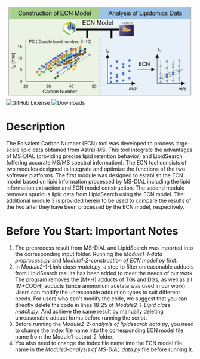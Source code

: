 ![image](https://github.com/YaoChen-2021/ECN-Tool/blob/master/graphic%20abstrac-2.jpg)
![GitHub License](https://img.shields.io/github/license/YaoChen-2021/ECN-Tool)
![Downloads](https://img.shields.io/github/downloads/YaoChen-2021/ECN-Tool/total?label=Downloads)
# Description
The Eqivalent Carbon Number (ECN) tool was developed to process large-scale lipid data obtained from Astral-MS. This tool integrate the advantages of MS-DIAL (providing precise lipid retention behavior) and LipidSearch (offering accurate MS/MS spectral information). The ECN tool consists of two modules designed to integrate and optimize the functions of the two software platforms. The first module was designed to establish the ECN model based on lipid information processed by MS-DIAL including the lipid information extraction and ECN model construction. The second module removes spurious lipid data from LipidSearch using the ECN model. The additional module 3 is provided herein to be used to compare the results of the two after they have been processed by the ECN model, respectively.
# Before You Start: Important Notes
1. The preprocess result from MS-DIAL and LipidSearch was imported into the corresponding input folder. Running the _Module1-1-data preprocess.py_ and _Module1-2-construction of ECN model.py_ first.
2. In _Module2-1-Lipid class match.py_, a step to filter unreasonable adducts from LipidSearch results has been added to meet the needs of our work. The program removes the [M+H] adducts of TGs and DGs, as well as all [M+COOH] adducts (since ammonium acetate was used in our work). Users can modify the unresonable adduction types to suit different needs.
For users who can't modify the code, we suggest that you can directly delete the code in lines 18-25 of _Module2-1-Lipid class match.py_. And achieve the same result by manually deleting unreasonable adduct forms before running the script.
3. Before running the _Module2-2-analysis of lipidsearch data.py_, you need to change the index file name into the corresponding ECN model file name from the Module1-output-2 folder.
4. You also need to change the index file name into the ECN model file name in the _Module3-analysis of MS-DIAL data.py_ file before running it.
